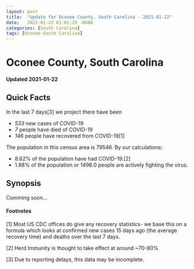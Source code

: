 ```yaml
---
layout: post
title:  "Update for Oconee County, South Carolina - 2021-01-22"
date:   2021-01-22 01:01:29 -0600
categories: [South Carolina]
tags: [Oconee-South Carolina]
---
```


# Oconee County, South Carolina
#### Updated 2021-01-22

## Quick Facts

In the last 7 days[3] we project there have been
- *533* new cases of COVID-19
- *7* people have died of COVID-19
- *146* people have recovered from COVID-19[1]

The population in this census area is 79546. By our calculations:
- 8.62% of the population have had COVID-19.[2]
- 1.88% of the population or 1498.0 people are actively fighting the virus.

## Synopsis

Comming soon...


#### Footnotes

[1] Most US CDC offices do give any recovery statistics- we base this on a formula which looks at confirmed new cases
15 days ago (the average recovery time) and deaths over the last 7 days.

[2] Herd Immunity is thought to take effect at around ~70-80%

[3] Due to reporting delays, this data may be incomplete.
 
    